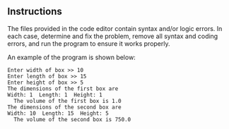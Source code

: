 ## Instructions

The files provided in the code editor contain syntax and/or logic errors. In each case, determine and fix the problem, remove all syntax and coding errors, and run the program to ensure it works properly.

An example of the program is shown below:

```
Enter width of box >> 10
Enter length of box >> 15
Enter height of box >> 5
The dimensions of the first box are
Width: 1  Length: 1  Height: 1
  The volume of the first box is 1.0
The dimensions of the second box are
Width: 10  Length: 15  Height: 5
  The volume of the second box is 750.0
```
